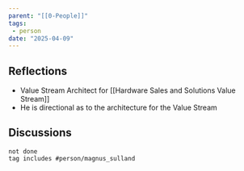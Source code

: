 ```yaml
---
parent: "[[0-People]]"
tags:
 - person
date: "2025-04-09"
---
```

## Reflections
* Value Stream Architect for [[Hardware Sales and Solutions Value Stream]]
* He is directional as to the architecture for the Value Stream
## Discussions
```tasks
not done
tag includes #person/magnus_sulland
```
